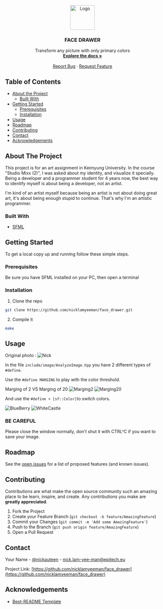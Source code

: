<!-- PROJECT LOGO -->
<br />
<p align="center">
  <a href="https://github.com/nicklamyeeman/face_drawer">
    <img src="assets/results/photo_result.png" alt="Logo" width="80" height="80">
  </a>

  <h3 align="center">FACE DRAWER</h3>

  <p align="center">
    Transform any picture with only primary colors
    <br />
    <a href="https://github.com/nicklamyeeman/face_drawer"><strong>Explore the docs »</strong></a>
    <br />
    <br />
    <a href="https://github.com/nicklamyeeman/face_drawer/issues">Report Bug</a>
    ·
    <a href="https://github.com/nicklamyeeman/face_drawer/issues">Request Feature</a>
  </p>
</p>



<!-- TABLE OF CONTENTS -->
## Table of Contents

* [About the Project](#about-the-project)
  * [Built With](#built-with)
* [Getting Started](#getting-started)
  * [Prerequisites](#prerequisites)
  * [Installation](#installation)
* [Usage](#usage)
* [Roadmap](#roadmap)
* [Contributing](#contributing)
* [Contact](#contact)
* [Acknowledgements](#acknowledgements)



<!-- ABOUT THE PROJECT -->
## About The Project

This project is for an art assignment in Keimyung University. In the course "Studio Mixx (2)", I was asked about my identity, and visualize it specially.
Being a developer and a programmer student for 4 years now, the best way to identify myself is about being a developer, not an artist.

I'm kind of an artist myself because being an artist is not about doing great art, it's about being enough stupid to continue. That's why I'm an artistic programmer.

### Built With

* [SFML](https://www.sfml-dev.org/)



<!-- GETTING STARTED -->
## Getting Started

To get a local copy up and running follow these simple steps.

### Prerequisites

Be sure you have SFML installed on your PC, then open a terminal

### Installation

1. Clone the repo
```sh
git clone https://github.com/nicklamyeeman/face_drawer.git
```
2. Compile it
```sh
make
```



<!-- USAGE -->
## Usage

Original photo :
<img src="assets/photo_nick.png" alt="Nick">

In the file `include/image/AnalyzeImage.hpp` you have 2 different types of `#define`.

Use the `#define MARGING` to play with the color threshold.

Marging of 2 VS Marging of 20
<img src="assets/results/marging2.png" alt="Marging2">
<img src="assets/results/marging20.png" alt="Marging20">

And use the `#define + [sf::Color]`to switch colors.

<img src="assets/results/blueberry.png" alt="BlueBerry">
<img src="assets/results/whitecastle.png" alt="WhiteCastle">

### BE CAREFUL
Please close the window normally, don't shut it with CTRL^C if you want to save your image.




<!-- ROADMAP -->
## Roadmap

See the [open issues](https://github.com/nicklamyeeman/face_drawer/issues) for a list of proposed features (and known issues).



<!-- CONTRIBUTING -->
## Contributing

Contributions are what make the open source community such an amazing place to be learn, inspire, and create. Any contributions you make are **greatly appreciated**.

1. Fork the Project
2. Create your Feature Branch (`git checkout -b feature/AmazingFeature`)
3. Commit your Changes (`git commit -m 'Add some AmazingFeature'`)
4. Push to the Branch (`git push origin feature/AmazingFeature`)
5. Open a Pull Request



<!-- CONTACT -->
## Contact

Your Name - [@nickauteen](https://twitter.com/nickauteen) - nick.lam-yee-man@epitech.eu

Project Link: [https://github.com/nicklamyeeman/face_drawer](https://github.com/nicklamyeeman/face_drawer)



<!-- ACKNOWLEDGEMENTS -->
## Acknowledgements

* [Best-README Template](https://github.com/othneildrew/Best-README-Template)





<!-- MARKDOWN LINKS & IMAGES -->
<!-- https://www.markdownguide.org/basic-syntax/#reference-style-links -->
[contributors-shield]: https://img.shields.io/github/contributors/nicklamyeeman/repo.svg?style=flat-square
[contributors-url]: https://github.com/nicklamyeeman/repo/graphs/contributors
[forks-shield]: https://img.shields.io/github/forks/nicklamyeeman/repo.svg?style=flat-square
[forks-url]: https://github.com/nicklamyeeman/repo/network/members
[stars-shield]: https://img.shields.io/github/stars/nicklamyeeman/repo.svg?style=flat-square
[stars-url]: https://github.com/nicklamyeeman/repo/stargazers
[issues-shield]: https://img.shields.io/github/issues/nicklamyeeman/repo.svg?style=flat-square
[issues-url]: https://github.com/nicklamyeeman/repo/issues
[license-shield]: https://img.shields.io/github/license/nicklamyeeman/repo.svg?style=flat-square
[license-url]: https://github.com/nicklamyeeman/repo/blob/master/LICENSE.txt
[linkedin-shield]: https://img.shields.io/badge/-LinkedIn-black.svg?style=flat-square&logo=linkedin&colorB=555
[linkedin-url]: https://linkedin.com/in/nicklamyeeman
[product-screenshot]: images/screenshot.png
